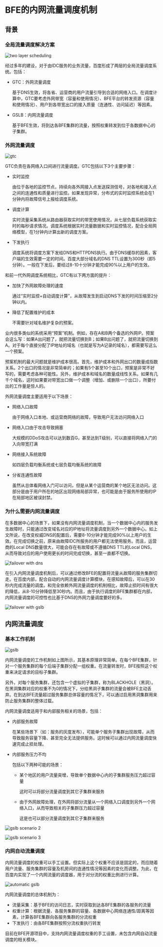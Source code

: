 # BFE的内网流量调度机制

## 背景

### 全局流量调度解决方案

![two layer scheduling](./two_layer_scheduling.png)

经过多年的建设，对于由IDC服务的业务流量，百度形成了两层的全局流量调度系统。包括：

+ GTC：外网流量调度

  基于DNS生效，将各省、运营商的用户流量引导到合适的网络入口。在调度计算中，GTC要考虑外网带宽（容量和使用情况）、BFE平台的转发资源（容量和使用情况）、用户到各带宽出口的接入质量（连通性、访问延迟）等因素。

+ GSLB：内网流量调度

  基于BFE生效，将到达各BFE集群的流量，按照权重转发到位于各数据中心的子集群。

### 外网流量调度

![gtc](./gtc.png)

GTC负责在各网络入口间进行流量调度。GTC包括以下3个主要步骤：

+ 实时监控

  由位于各地的监控节点，持续向各外网接入点发送探测信号，对各地和接入点之间的连通性和质量进行监控。如果发现异常，分布式的实时监控系统会在1分钟内将故障信号上报给调度系统。

+ 调度计算

  实时流量采集系统从路由器获取实时的带宽使用情况，从七层负载系统获取实时的每秒请求情况。调度系统根据实时流量数据和实时监控情况，配合全局网络模型，在1分钟内计算出新的调度方案。

+ 下发执行

  调度系统将调度方案下发给DNS和HTTPDNS执行。由于DNS缓存的因素，客户端的生效需要一定的时间。百度大部分域名的DNS TTL设置为300秒（即5分钟）。一般在下发后，要经过8-10十分钟才能完成90%以上用户的生效。

和前一代外网调度系统相比，GTC有以下两方面的提升：

+ 加快了外网故障处理的速度

  通过“实时监控+自动调度计算”，从故障发生到启动DNS下发的时间压缩至2分钟以内。

+ 降低了配置维护的成本

  不需要针对域名维护复杂的预案。


业内很多类似的系统采用“预案”机制。例如，存在A和B两个备选的外网IP。预案会这么写：如果A出问题了，就把流量切换到B；如果B出问题了，就把流量切换到A。对于每个直接分配了IP地址的域名（也就是写为A记录的域名），都需要写这么一个预案。

预案机制的最大问题就是维护成本很高。首先，维护成本和外网出口的数量成指数关系。2个出口的情况是非常简单的；如果有5个甚至10个出口，预案是非常不好写的，需要考虑各种可能性。另外，维护成本和域名的数量成线性关系。如果有几千个域名，这时如果要对带宽出口做一个调整（增加、或删除一个出口），所要付出的工作量是惊人的。

外网流量调度主要适用于以下场景：

+ 网络入口故障

  由于网络入口本地、或运营商网络的故障，导致用户无法访问网络入口

+ 网络入口由于攻击导致拥塞

  大规模的DDoS攻击可以达到数百G，甚至达到T级别，可以直接将网络入门的入向带宽打满

+ 网络接入系统故障

  如四层负载均衡系统或七层负载均衡系统的故障

+ 分省连通性故障

  虽然从总体看网络入门可以访问，但是从某个运营商的某个地区无法访问。这部分是由于用户所在的地区出现网络局部异常，也可能是由于服务所使用的IP在局部地区被误封禁。

### 为什么需要内网流量调度

在多数据中心的场景下，如果没有内网流量调度机制，当一个数据中心内的服务发生故障时，只能通过改变域名对应的IP地址将流量调度到另外一个数据中心。如上文所说，在改变权威DNS的配置后，需要8-10分钟才能完成90%以上用户的生效。在完成切换之前，原来由故障IDC所服务的用户都无法使用服务。而且，运营商的Local DNS数量很大，可能会存在有故障或不遵循DNS TTL的Local DNS，从而导致对应的用户使用更长的时间完成切换，甚至一直都不切换。

![failover with dns](./failover_dns.png)



在引入内网流量调度机制后，可以通过修改BFE的配置将流量从故障的服务集群切走。在百度内部，配合自动的内网流量调度计算模块，在感知故障后，可以在30秒内完成流量的调度。和完全依赖外网流量调度的机制相比，故障止损时间有很大的降低，从8-10分钟降低至30秒内。而且，由于执行调度的BFE集群都在内部，内网流量调度的可控性也比基于DNS的外网力量调度要好的多。

![failover with gslb](./failover_gslb.png)

## 内网流量调度

### 基本工作机制

![gslb](./gslb.png)

内网流量调度的工作机制如上图所示，其基本原理非常简单。在每个BFE集群，针对一个服务集群的每个后端子集群分配一组权重。在流量转发时，BFE按照这个权重来决定请求的目标子集群。

另外，对每个服务集群，还包含一个虚拟的子集群，称为BLACKHOLE（黑洞）。在黑洞集群对应的权重不为0的情况下，分给黑洞子集群的流量会被BFE主动丢弃。在到达BFE流量超过服务集群总体容量的情况下，可以通过启用黑洞集群用来防止服务集群的整体过载。

内网流量调度适用于和内部服务相关的场景，包括：

+ 内部服务故障

  在某些场景下（如：服务的灰度发布），可能单个服务子集群出现故障，从而导致服务容量下降、甚至完全无法提供服务。这时候可以通过内网流量调度快速完成止损处理。

+ 内部服务压力不均

  包括以下两种可能的场景：

  + 某个地区的用户流量突增，导致单个数据中心内的子集群服务压力超过容量

    这时可以将部分流量调度到其它子集群来服务

  + 由于外网故障处理，在外网将部分流量从一个网络入口调度到另外一个网络入口，从而导致相关的子集群压力超过容量

    这是也可以部分流量调度到其它子集群来服务



![gslb scenario 2](./gslb_scenario_2.png)

![gslb scenario 3](./gslb_scenario_3.png)

### 内网自动流量调度

内网流量调度的权重可以手工设置。但实际上这个权重不应该是固定的，而应随着用户流量、服务集群的容量及机房间的连通性情况等因素的变化而调整。为此，在百度内实现了一个内网流量的调度器，用于对分流的权重比例进行计算。

![automatic gslb](./automatic_gslb.png)

内网流量调度的总体机制为：

+ 流量采集：基于BFE的访问日志，实时获取到达各BFE集群的各服务的流量
+ 权重计算：根据流量、各服务集群的容量、各数据中心网络连通性/距离等因素，计算各BFE集群向各服务集群的分流权重
+ 下发执行：由各BFE集群按照分流权重执行转发

目前在BFE开源项目中，支持内网流量调度权重的手工设置，未包含内网自动流量调度的相关模块。